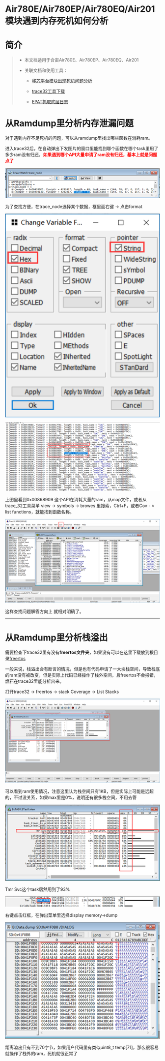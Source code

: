 # Air780E/Air780EP/Air780EQ/Air201模块遇到内存死机如何分析

# 简介

> - 本文档适用于合宙Air780E、Air780EP、Air780EQ、Air201
> - 关联文档和使用工具：
>
>   - [移芯平台模块出现死机问题分析](ErrorDump.md)
>
>   - [trace32工具下载](https://repo.lauterbach.com/download_trace32.html)
>
>   - [EPAT抓取底层日志](../doc/%E5%BC%80%E5%8F%91%E5%B7%A5%E5%85%B7%E5%8F%8A%E4%BD%BF%E7%94%A8%E8%AF%B4%E6%98%8E/%E5%BA%95%E5%B1%82%E6%97%A5%E5%BF%97%E6%8A%93%E5%8F%96%E8%B0%83%E8%AF%95%E5%B7%A5%E5%85%B7%EF%BC%88%E7%A7%BB%E8%8A%AF%E5%B9%B3%E5%8F%B0%EF%BC%89.md)

# 从Ramdump里分析内存泄漏问题

对于遇到内存不足死机的问题，可以从ramdump里找出哪些函数在消耗ram。

进入trace32后，在自动弹出下发图片的窗口里能找到哪个函数在哪个task里用了多少ram没有归还，<font color=red>**如果遇到哪个API大量申请了ram没有归还，基本上就是问题点了**</font>

![image-20240718183925718](image/image-20240718183925718.png)

为了查找方便，在trace_node选择某个数据，框里面右键 -> 点击format

![image-20240718184432427](image/image-20240718184432427.png)

![image-20240718184503053](image/image-20240718184503053.png)

上图里看到0x00868909 这个API在消耗大量的ram，从map文件，或者从trace_32工具菜单 view -> symbols -> browes 里搜索，Ctrl+F，或者Cov - > list functions，就能找到函数名称。

![image-20240718184734564](image/image-20240718184734564.png)

这样查找问题解答方向上 就相对明确了。

----------------------

# 从Ramdump里分析栈溢出

需要检查下trace32里有没有**freertos文件夹**，如果没有可以在这里下载放到根目录[freertos](https://e3zt58hesn.feishu.cn/docx/M8eldgmx4oIu9oxEfQpc36hCnif#X6qCdgkquoGaq4x2hClcOXjAntg)

一般来说，栈溢出会有断言的情况，但是也有代码申请了一大块栈空间，导致栈底的ram没有被改变，但是实际上代码已经操作了栈外空间，且freertos不会报错，燃石在trace32里能分析出来。

打开trace32 -> freertos -> stack Coverage -> List Stacks

![image-20240718191339012](image/image-20240718191339012.png)

可以看到ram使用情况，注意这里认为栈空间只有1KB，但是实际上可能是远超的，不过没关系，如果max里是0%，说明还有很多栈空间，不用去管

![image-20240718191437360](image/image-20240718191437360.png)

Tmr Svc这个task居然用到了93%

![image-20240718191458562](image/image-20240718191458562.png)

右键点击红框，在弹出菜单里选择display memory->dump

![image-20240718191510208](image/image-20240718191510208.png)

距离溢出只有不到70字节，如果用户代码里有类似uint8_t temp[71]，那么很容易就操作了栈外的ram，死机就很正常了
